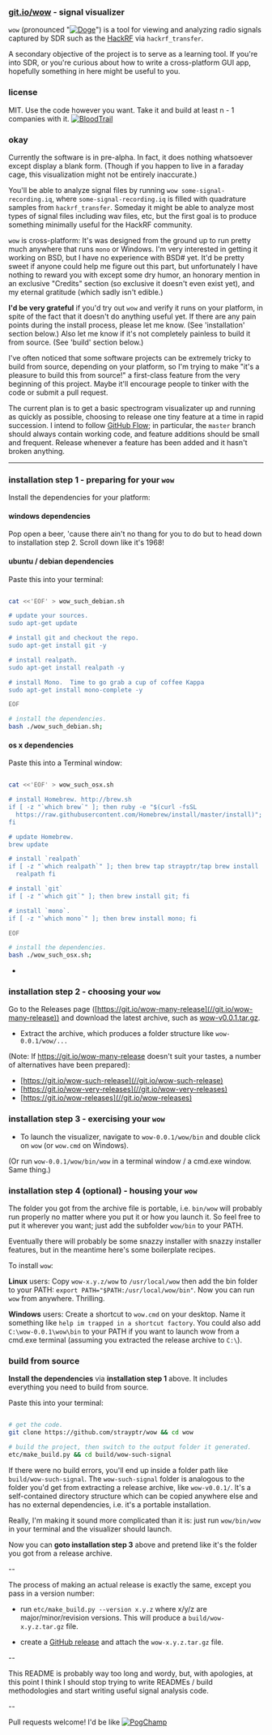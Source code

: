 
### [git.io/wow](https://git.io/wow) - signal visualizer

`wow` (pronounced "[![Doge](https://git.io/Doge)](//git.io/memes)") is
a tool for viewing and analyzing radio signals captured by SDR such as
the [HackRF](https://github.com/mossmann/hackrf) via
`hackrf_transfer`.

A secondary objective of the project is to serve as a learning tool.
If you're into SDR, or you're curious about how to write a
  cross-platform GUI app, hopefully something in here might be useful
  to you.  


### license

MIT.  Use the code however you want.  Take it and build at least n - 1
companies with it.
[![BloodTrail](https://git.io/BloodTrail)](//git.io/memes)

### okay

Currently the software is in pre-alpha.  In fact, it does nothing
whatsoever except display a blank form.  (Though if you happen to live
in a faraday cage, this visualization might not be entirely
inaccurate.)

You'll be able to analyze signal files by running `wow
some-signal-recording.iq`, where `some-signal-recording.iq` is filled
with quadrature samples from `hackrf_transfer`. Someday it might be
able to analyze most types of signal files including wav files, etc,
but the first goal is to produce something minimally useful for the
HackRF community. 

`wow` is cross-platform: It's was designed from the ground up to run
pretty much anywhere that runs `mono` or Windows.  I'm very interested
in getting it working on BSD, but I have no experience with BSD# yet.
It'd be pretty sweet if anyone could help me figure out this part, but
unfortunately I have nothing to reward you with except some dry humor,
an honorary mention in an exclusive "Credits" section (so exclusive it
doesn't even exist yet), and my eternal gratitude (which sadly isn't
edible.)

**I'd be very grateful** if you'd try out `wow` and verify it runs on
your platform, in spite of the fact that it doesn't do anything useful
yet.  If there are any pain points during the install process, please
let me know.  (See 'installation' section below.)  Also let me know if
it's not completely painless to build it from source.  (See 'build'
section below.)

I've often noticed that some software projects can be extremely tricky
to build from source, depending on your platform, so I'm trying to
make "it's a pleasure to build this from source!" a first-class
feature from the very beginning of this project.  Maybe it'll
encourage people to tinker with the code or submit a pull request.

The current plan is to get a basic spectrogram visualizater up and
running as quickly as possible, choosing to release one tiny feature
at a time in rapid succession.  I intend to follow [GitHub
Flow](https://guides.github.com/introduction/flow/); in particular,
the `master` branch should always contain working code, and feature
additions should be small and frequent.  Release whenever a feature
has been added and it hasn't broken anything.

---

### installation step 1 - preparing for your `wow`

Install the dependencies for your platform:

#### windows dependencies

Pop open a beer, 'cause there ain't no thang for you to do but to head
down to installation step 2.  Scroll down like it's 1968!


#### ubuntu / debian dependencies

Paste this into your terminal:

```bash

cat <<'EOF' > wow_such_debian.sh

# update your sources.
sudo apt-get update

# install git and checkout the repo.
sudo apt-get install git -y

# install realpath.
sudo apt-get install realpath -y

# install Mono.  Time to go grab a cup of coffee Kappa
sudo apt-get install mono-complete -y

EOF

# install the dependencies.
bash ./wow_such_debian.sh;

```



#### os x dependencies

Paste this into a Terminal window:

```bash

cat <<'EOF' > wow_such_osx.sh

# install Homebrew. http://brew.sh
if [ -z "`which brew`" ]; then ruby -e "$(curl -fsSL
  https://raw.githubusercontent.com/Homebrew/install/master/install)";
fi

# update Homebrew.
brew update

# install `realpath`
if [ -z "`which realpath`" ]; then brew tap strayptr/tap brew install
  realpath fi

# install `git`
if [ -z "`which git`" ]; then brew install git; fi

# install `mono`.
if [ -z "`which mono`" ]; then brew install mono; fi

EOF

# install the dependencies.
bash ./wow_such_osx.sh;

```

-

### installation step 2 - choosing your `wow`

Go to the Releases page
([https://git.io/wow-many-release](//git.io/wow-many-release)) and
download the latest archive, such as
[wow-v0.0.1.tar.gz](https://github.com/strayptr/wow/releases/download/v0.0.1-alpha/wow-0.0.1.tar.gz).

- Extract the archive, which produces a folder structure like
`wow-0.0.1/wow/...`

(Note: If https://git.io/wow-many-release doesn't suit your tastes, a
number of alternatives have been prepared):
- [https://git.io/wow-such-release](//git.io/wow-such-release)
- [https://git.io/wow-very-releases](//git.io/wow-very-releases)
- [https://git.io/wow-releases](//git.io/wow-releases)

### installation step 3 - exercising your `wow`

- To launch the visualizer, navigate to `wow-0.0.1/wow/bin` and double
click on `wow` (or `wow.cmd` on Windows).

(Or run `wow-0.0.1/wow/bin/wow` in a terminal window / a cmd.exe
window.  Same thing.)

### installation step 4 (optional) - housing your `wow`

The folder you got from the archive file is portable, i.e. `bin/wow`
will probably run properly no matter where you put it or how you
launch it.  So feel free to put it wherever you want; just add the
subfolder `wow/bin` to your PATH.

Eventually there will probably be some snazzy installer with snazzy
installer features, but in the meantime here's some boilerplate
recipes.

To install `wow`:

**Linux** users: Copy `wow-x.y.z/wow` to `/usr/local/wow` then add the
bin folder to your PATH: `export PATH="$PATH:/usr/local/wow/bin"`.
Now you can run `wow` from anywhere.  Thrilling.

**Windows** users: Create a shortcut to `wow.cmd` on your desktop.
Name it something like `help im trapped in a shortcut factory`.  You
could also add `C:\wow-0.0.1\wow\bin` to your PATH if you want to
launch wow from a cmd.exe terminal (assuming you extracted the release
archive to `C:\`).

### build from source

**Install the dependencies** via **installation step 1** above.  It
includes everything you need to build from source.

Paste this into your terminal:

```bash

# get the code.
git clone https://github.com/strayptr/wow && cd wow

# build the project, then switch to the output folder it generated.
etc/make_build.py && cd build/wow-such-signal

```

If there were no build errors, you'll end up inside a folder path like
  `build/wow-such-signal`.  The `wow-such-signal` folder is analogous
  to the folder you'd get from extracting a release archive, like
  `wow-v0.0.1/`.  It's a self-contained directory structure which can
  be copied anywhere else and has no external dependencies, i.e. it's
  a portable installation.

Really, I'm making it sound more complicated than it is: just run
`wow/bin/wow` in your terminal and the visualizer should launch.

Now you can **goto installation step 3** above and pretend like it's
the folder you got from a release archive.

--

The process of making an actual release is exactly the same, except
you pass in a version number:

- run `etc/make_build.py --version x.y.z` where x/y/z are
major/minor/revision versions.  This will produce a
`build/wow-x.y.z.tar.gz` file.
  
- create a [GitHub
release](https://github.com/blog/1547-release-your-software) and
attach the `wow-x.y.z.tar.gz` file.

--

This README is probably way too long and wordy, but, with apologies,
at this point I think I should stop trying to write READMEs / build
methodologies and start writing useful signal analysis code.

--

Pull requests welcome!  I'd be like
[![PogChamp](https://git.io/PogChamp)](//git.io/memes)


